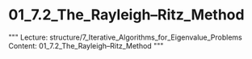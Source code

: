 # 01_7.2_The_Rayleigh–Ritz_Method

"""
Lecture: structure/7_Iterative_Algorithms_for_Eigenvalue_Problems
Content: 01_7.2_The_Rayleigh–Ritz_Method
"""

